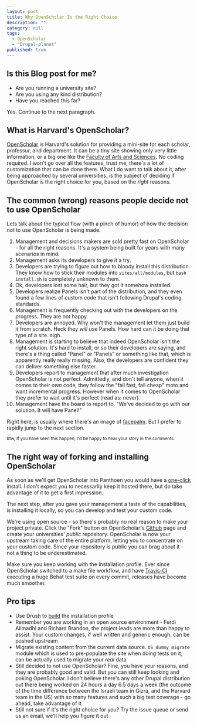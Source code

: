 ```yaml
---
layout: post
title: Why OpenScholar Is the Right Choice
description: ""
category: null
tags: 
  - OpenScholar
  - "Drupal-planet"
published: true
---
```


## Is this Blog post for me?

* Are you running a university site?
* Are you using any kind distribution?
* Have you reached this far?

Yes. Continue to the next paragraph.

## What is Harvard's OpenScholar?

[OpenScholar](http://openscholar.harvard.edu/) is Harvard's solution for providing a mini-site for each scholar, professur, and department. It can be a tiny site showing only very little information, or a big one like the [Faculty of Arts and Sciences](http://www.fas.harvard.edu/). No coding required.
I won't go over all the features, trust me, there's a lot of customization that can be done there. What I do want to talk about it, after being approached by several universities, is the subject of deciding if OpenScholar is the right choice for you, based on the _right_ reasons.

## The common (wrong) reasons people decide not to use OpenScholar
Lets talk about the typical flow (with a pinch of humor) of how the decision _not_ to use OpenScholar is being made.

1. Management and decisions makers are sold pretty fast on OpenScholar - for all the right reasons. It's a system being built for years with many scenarios in mind.
1. Management asks its developers to give it a try.
1. Developers are trying to figure out how to bloody install this distribution. They know how to stick their modules into ``sites/all/modules``, but ``bash install.sh`` is completely unknown to them.
1. Ok, developers lost some hair, but they got it somehow installed.
1. Developers realize Panels isn't part of the distribution, and they even found a few lines of custom code that isn't following Drupal's coding standards.
1. Management is frequently checking out with the developers on the progress. They are not happy.
1. Developers are annoyed. Why won't the management let them just build it from scratch. Heck they _will_ use Panels. How hard can it be doing that type of a site. sigh.
1. Management is starting to believe that indeed OpenScholar isn't the right solution.  It's hard to install, or so their developers are saying, and there's a thing called "Panel" or "Panels" or something like that, which is apparently really really missing. Also, the developers are confident they can deliver something else faster.
1. Developers report to management that after much investigation OpenScholar is not perfect. Admittedly, and don't tell anyone, when it comes to their _own_ code, they follow the "fail fast, fail cheap" moto and want incremental progress. However when it comes to OpenScholar they prefer to wait until it's perfect (read as: never).
1. Management have the board to report to. "We've decided to go with our solution. It will have Panel!"

Right here, is usually where there's an image of [facepalm](http://en.wikipedia.org/wiki/Facepalm). But I prefer to rapidly jump to the next section.

<small>btw, If you have seen this happen, I'd be happy to hear your story in the comments.</small>

## The right way of forking and installing OpenScholar

As soon as we'll get OpenScholar into Panthoen you would have a [one-click](https://github.com/openscholar/openscholar/issues/4135) install. I don't expect you to necessarily keep it hosted there, but do take advantage of it to get a first impression.

The next step, after you gave your management a taste of the capabilities, is installing it locally, so you can develop and test your custom code.

We're using open source - so there's probably no real reason to make your project private. Click the "Fork" button on OpenScholar's [Github](https://github.com/openscholar/openscholar) page and create your universities' _public_ repository. OpenScholar is now your upstream taking care of the entire platform, letting you to concentrate on your custom code. Since your repository is public you can brag about it - not a thing to be underestimated.

Make sure you keep working with the Installation profile. Ever since OpenScholar  switched to a make file workflow, and have [Travis-CI](https://travis-ci.org/openscholar/openscholar/builds/12942900) executing a huge Behat test suite on every commit, releases have become much smoother.

## Pro tips
* Use Drush to [build](https://github.com/openscholar/openscholar/wiki/Building-using-Make-file) the installation profile
* Remember you are working in an open source environment - Ferdi Alimadhi and Richard Brandon, the project leads are more than happy to assist. Your custom changes, if well written and generic enough, can be pushed upstream
* Migrate existing content from the current data source. ``OS dummy migrate`` module which is used to pre-populate the site when doing tests on it, can be actually used to migrate your _real_ data
* Still decided to not use OpenScholar? Fine, you have your reasons, and they are probably good and valid. But you can still keep looking and poking OpenScholar. I don't believe there's any other Drupal distribution out there being worked on 24 hours a day 6.5 days a week (the outcome of the time difference between the Israeli team in Gizra, and the Harvard team in the US) with so many features and such a big test coverage - go ahead, take advantage of it
* Still not sure if it's the right choice for you? Try the issue queue or send us an email, we'll help you figure it out